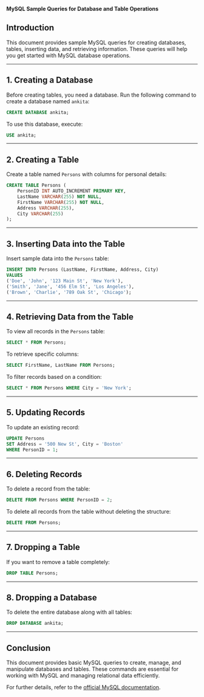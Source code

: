 **MySQL Sample Queries for Database and Table Operations**

## **Introduction**

This document provides sample MySQL queries for creating databases, tables, inserting data, and retrieving information. These queries will help you get started with MySQL database operations.

---

## **1. Creating a Database**

Before creating tables, you need a database. Run the following command to create a database named `ankita`:

```sql
CREATE DATABASE ankita;
```

To use this database, execute:

```sql
USE ankita;
```

---

## **2. Creating a Table**

Create a table named `Persons` with columns for personal details:

```sql
CREATE TABLE Persons (
    PersonID INT AUTO_INCREMENT PRIMARY KEY,
    LastName VARCHAR(255) NOT NULL,
    FirstName VARCHAR(255) NOT NULL,
    Address VARCHAR(255),
    City VARCHAR(255)
);
```

---

## **3. Inserting Data into the Table**

Insert sample data into the `Persons` table:

```sql
INSERT INTO Persons (LastName, FirstName, Address, City)
VALUES
('Doe', 'John', '123 Main St', 'New York'),
('Smith', 'Jane', '456 Elm St', 'Los Angeles'),
('Brown', 'Charlie', '789 Oak St', 'Chicago');
```

---

## **4. Retrieving Data from the Table**

To view all records in the `Persons` table:

```sql
SELECT * FROM Persons;
```

To retrieve specific columns:

```sql
SELECT FirstName, LastName FROM Persons;
```

To filter records based on a condition:

```sql
SELECT * FROM Persons WHERE City = 'New York';
```

---

## **5. Updating Records**

To update an existing record:

```sql
UPDATE Persons
SET Address = '500 New St', City = 'Boston'
WHERE PersonID = 1;
```

---

## **6. Deleting Records**

To delete a record from the table:

```sql
DELETE FROM Persons WHERE PersonID = 2;
```

To delete all records from the table without deleting the structure:

```sql
DELETE FROM Persons;
```

---

## **7. Dropping a Table**

If you want to remove a table completely:

```sql
DROP TABLE Persons;
```

---

## **8. Dropping a Database**

To delete the entire database along with all tables:

```sql
DROP DATABASE ankita;
```

---

## **Conclusion**

This document provides basic MySQL queries to create, manage, and manipulate databases and tables. These commands are essential for working with MySQL and managing relational data efficiently.

For further details, refer to the [official MySQL documentation](https://dev.mysql.com/doc/).

